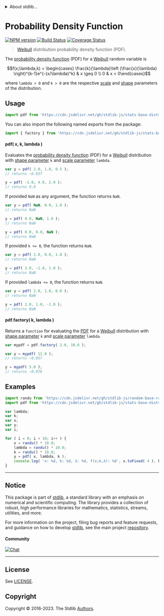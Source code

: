 <!--

@license Apache-2.0

Copyright (c) 2018 The Stdlib Authors.

Licensed under the Apache License, Version 2.0 (the "License");
you may not use this file except in compliance with the License.
You may obtain a copy of the License at

   http://www.apache.org/licenses/LICENSE-2.0

Unless required by applicable law or agreed to in writing, software
distributed under the License is distributed on an "AS IS" BASIS,
WITHOUT WARRANTIES OR CONDITIONS OF ANY KIND, either express or implied.
See the License for the specific language governing permissions and
limitations under the License.

-->


<details>
  <summary>
    About stdlib...
  </summary>
  <p>We believe in a future in which the web is a preferred environment for numerical computation. To help realize this future, we've built stdlib. stdlib is a standard library, with an emphasis on numerical and scientific computation, written in JavaScript (and C) for execution in browsers and in Node.js.</p>
  <p>The library is fully decomposable, being architected in such a way that you can swap out and mix and match APIs and functionality to cater to your exact preferences and use cases.</p>
  <p>When you use stdlib, you can be absolutely certain that you are using the most thorough, rigorous, well-written, studied, documented, tested, measured, and high-quality code out there.</p>
  <p>To join us in bringing numerical computing to the web, get started by checking us out on <a href="https://github.com/stdlib-js/stdlib">GitHub</a>, and please consider <a href="https://opencollective.com/stdlib">financially supporting stdlib</a>. We greatly appreciate your continued support!</p>
</details>

# Probability Density Function

[![NPM version][npm-image]][npm-url] [![Build Status][test-image]][test-url] [![Coverage Status][coverage-image]][coverage-url] <!-- [![dependencies][dependencies-image]][dependencies-url] -->

> [Weibull][weibull-distribution] distribution probability density function (PDF).

<section class="intro">

The [probability density function][pdf] (PDF) for a [Weibull][weibull-distribution] random variable is

<!-- <equation class="equation" label="eq:weibull_weibull_pdf" align="center" raw="f(x;\lambda,k) = \begin{cases} \frac{k}{\lambda}\left (\frac{x}{\lambda} \right)^{k-1}e^{-(x/\lambda)^k} & x \geq 0 \\ 0 & x < 0\end{cases}" alt="Probability density function (PDF) for a Weibull distribution."> -->

```math
f(x;\lambda,k) = \begin{cases} \frac{k}{\lambda}\left (\frac{x}{\lambda} \right)^{k-1}e^{-(x/\lambda)^k} & x \geq 0 \\ 0 & x < 0\end{cases}
```

<!-- <div class="equation" align="center" data-raw-text="f(x;\lambda,k) = \begin{cases} \frac{k}{\lambda}\left (\frac{x}{\lambda} \right)^{k-1}e^{-(x/\lambda)^k} &amp; x \geq 0 \\ 0 &amp; x &lt; 0\end{cases}" data-equation="eq:weibull_weibull_pdf">
    <img src="https://cdn.jsdelivr.net/gh/stdlib-js/stdlib@51534079fef45e990850102147e8945fb023d1d0/lib/node_modules/@stdlib/stats/base/dists/weibull/pdf/docs/img/equation_weibull_weibull_pdf.svg" alt="Probability density function (PDF) for a Weibull distribution.">
    <br>
</div> -->

<!-- </equation> -->

where `lambda > 0` and `k > 0` are the respective [scale][scale] and [shape][shape] parameters of the distribution.

</section>

<!-- /.intro -->



<section class="usage">

## Usage

```javascript
import pdf from 'https://cdn.jsdelivr.net/gh/stdlib-js/stats-base-dists-weibull-pdf@v0.1.0-deno/mod.js';
```

You can also import the following named exports from the package:

```javascript
import { factory } from 'https://cdn.jsdelivr.net/gh/stdlib-js/stats-base-dists-weibull-pdf@v0.1.0-deno/mod.js';
```

#### pdf( x, k, lambda )

Evaluates the [probability density function][pdf] (PDF) for a [Weibull][weibull-distribution] distribution with [shape parameter][shape] `k` and [scale parameter][scale] `lambda`.

```javascript
var y = pdf( 2.0, 1.0, 0.5 );
// returns ~0.037

y = pdf( -1.0, 4.0, 2.0 );
// returns 0.0
```

If provided `NaN` as any argument, the function returns `NaN`.

```javascript
var y = pdf( NaN, 0.0, 1.0 );
// returns NaN

y = pdf( 0.0, NaN, 1.0 );
// returns NaN

y = pdf( 0.0, 0.0, NaN );
// returns NaN
```

If provided `k <= 0`, the function returns `NaN`.

```javascript
var y = pdf( 2.0, 0.0, 1.0 );
// returns NaN

y = pdf( 2.0, -1.0, 1.0 );
// returns NaN
```

If provided `lambda <= 0`, the function returns `NaN`.

```javascript
var y = pdf( 2.0, 1.0, 0.0 );
// returns NaN

y = pdf( 2.0, 1.0, -1.0 );
// returns NaN
```

#### pdf.factory( k, lambda )

Returns a `function` for evaluating the [PDF][pdf] for a [Weibull][weibull-distribution] distribution with [shape parameter][shape] `k` and [scale parameter][scale] `lambda`.

```javascript
var mypdf = pdf.factory( 2.0, 10.0 );

var y = mypdf( 12.0 );
// returns ~0.057

y = mypdf( 5.0 );
// returns ~0.078
```

</section>

<!-- /.usage -->

<section class="examples">

## Examples

<!-- eslint no-undef: "error" -->

```javascript
import randu from 'https://cdn.jsdelivr.net/gh/stdlib-js/random-base-randu@deno/mod.js';
import pdf from 'https://cdn.jsdelivr.net/gh/stdlib-js/stats-base-dists-weibull-pdf@v0.1.0-deno/mod.js';

var lambda;
var k;
var x;
var y;
var i;

for ( i = 0; i < 10; i++ ) {
    x = randu() * 10.0;
    lambda = randu() * 10.0;
    k = randu() * 10.0;
    y = pdf( x, lambda, k );
    console.log( 'x: %d, k: %d, λ: %d, f(x;k,λ): %d', x.toFixed( 4 ), k.toFixed( 4 ), lambda.toFixed( 4 ), y.toFixed( 4 ) );
}
```

</section>

<!-- /.examples -->

<!-- Section for related `stdlib` packages. Do not manually edit this section, as it is automatically populated. -->

<section class="related">

</section>

<!-- /.related -->

<!-- Section for all links. Make sure to keep an empty line after the `section` element and another before the `/section` close. -->


<section class="main-repo" >

* * *

## Notice

This package is part of [stdlib][stdlib], a standard library with an emphasis on numerical and scientific computing. The library provides a collection of robust, high performance libraries for mathematics, statistics, streams, utilities, and more.

For more information on the project, filing bug reports and feature requests, and guidance on how to develop [stdlib][stdlib], see the main project [repository][stdlib].

#### Community

[![Chat][chat-image]][chat-url]

---

## License

See [LICENSE][stdlib-license].


## Copyright

Copyright &copy; 2016-2023. The Stdlib [Authors][stdlib-authors].

</section>

<!-- /.stdlib -->

<!-- Section for all links. Make sure to keep an empty line after the `section` element and another before the `/section` close. -->

<section class="links">

[npm-image]: http://img.shields.io/npm/v/@stdlib/stats-base-dists-weibull-pdf.svg
[npm-url]: https://npmjs.org/package/@stdlib/stats-base-dists-weibull-pdf

[test-image]: https://github.com/stdlib-js/stats-base-dists-weibull-pdf/actions/workflows/test.yml/badge.svg?branch=v0.1.0
[test-url]: https://github.com/stdlib-js/stats-base-dists-weibull-pdf/actions/workflows/test.yml?query=branch:v0.1.0

[coverage-image]: https://img.shields.io/codecov/c/github/stdlib-js/stats-base-dists-weibull-pdf/main.svg
[coverage-url]: https://codecov.io/github/stdlib-js/stats-base-dists-weibull-pdf?branch=main

<!--

[dependencies-image]: https://img.shields.io/david/stdlib-js/stats-base-dists-weibull-pdf.svg
[dependencies-url]: https://david-dm.org/stdlib-js/stats-base-dists-weibull-pdf/main

-->

[chat-image]: https://img.shields.io/gitter/room/stdlib-js/stdlib.svg
[chat-url]: https://app.gitter.im/#/room/#stdlib-js_stdlib:gitter.im

[stdlib]: https://github.com/stdlib-js/stdlib

[stdlib-authors]: https://github.com/stdlib-js/stdlib/graphs/contributors

[umd]: https://github.com/umdjs/umd
[es-module]: https://developer.mozilla.org/en-US/docs/Web/JavaScript/Guide/Modules

[deno-url]: https://github.com/stdlib-js/stats-base-dists-weibull-pdf/tree/deno
[umd-url]: https://github.com/stdlib-js/stats-base-dists-weibull-pdf/tree/umd
[esm-url]: https://github.com/stdlib-js/stats-base-dists-weibull-pdf/tree/esm
[branches-url]: https://github.com/stdlib-js/stats-base-dists-weibull-pdf/blob/main/branches.md

[stdlib-license]: https://raw.githubusercontent.com/stdlib-js/stats-base-dists-weibull-pdf/main/LICENSE

[pdf]: https://en.wikipedia.org/wiki/Probability_density_function

[weibull-distribution]: https://en.wikipedia.org/wiki/Weibull_distribution

[shape]: https://en.wikipedia.org/wiki/Shape_parameter

[scale]: https://en.wikipedia.org/wiki/Scale_parameter

</section>

<!-- /.links -->
